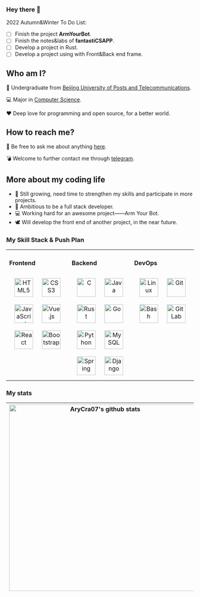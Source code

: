 ### Hey there 👋

2022 Autumn&Winter To Do List:

- [ ] Finish the project **ArmYourBot**.
- [ ] Finish the notes&labs of **fantastiCSAPP**.
- [ ] Develop a project in Rust.
- [ ] Develop a project using with Front&Back end frame.

## Who am I?


🏫 Undergraduate from <a href="https://www.bupt.edu.cn/">Beijing University of Posts and Telecommunications</a>.

💻 Major in <a href="https://scs.bupt.edu.cn/">Computer Science</a>.

❤️ Deep love for programming and open source, for a better world.

## How to reach me?

 💬 Be free to ask me about anything <a href="https://github.com/AryCra07/AryCra07/discussions">here</a>.
 
:bomb: Welcome to further contact me through [telegram](https://t.me/AryCra_07).



## More about my coding life

- 🌱 Still growing, need time to strengthen my skills and participate in more projects.
- :rocket: Ambitious to be a full stack developer.
- :computer: Working hard for an awesome project——Arm Your Bot.
- :dove: Will develop the front end of another project, in the near future.

### My Skill Stack & Push Plan
<table><tr><td valign="top" width="33%">


#### Frontend  
<div align="center">  
<img style="margin: 10px" src="https://profilinator.rishav.dev/skills-assets/html5-original-wordmark.svg" alt="HTML5" height="50" />  
<img style="margin: 10px" src="https://profilinator.rishav.dev/skills-assets/css3-original-wordmark.svg" alt="CSS3" height="50" />  
<img style="margin: 10px" src="https://profilinator.rishav.dev/skills-assets/javascript-original.svg" alt="JavaScript" height="50" />  
<img style="margin: 10px" src="https://profilinator.rishav.dev/skills-assets/vuejs-original-wordmark.svg" alt="Vue.js" height="50" />  
<img style="margin: 10px" src="https://profilinator.rishav.dev/skills-assets/react-original-wordmark.svg" alt="React" height="50" />  
<img style="margin: 10px" src="https://profilinator.rishav.dev/skills-assets/bootstrap-plain.svg" alt="Bootstrap" height="50" />  
</div>

</td><td valign="top" width="33%">



#### Backend  
<div align="center">  
<img style="margin: 10px" src="https://profilinator.rishav.dev/skills-assets/c-original.svg" alt="C" height="50" />  
<!-- <img style="margin: 10px" src="https://profilinator.rishav.dev/skills-assets/cplusplus-original.svg" alt="C++" height="50" />  -->
<img style="margin: 10px" src="https://profilinator.rishav.dev/skills-assets/java-original-wordmark.svg" alt="Java" height="50" />  
<a href="https://www.rust-lang.org/" target="_blank"><img style="margin: 10px" src="https://profilinator.rishav.dev/skills-assets/rust-plain.svg" alt="Rust" height="50" /></a>  
<img style="margin: 10px" src="https://profilinator.rishav.dev/skills-assets/go-original.svg" alt="Go" height="50" />  
<img style="margin: 10px" src="https://profilinator.rishav.dev/skills-assets/python-original.svg" alt="Python" height="50" />  
<img style="margin: 10px" src="https://profilinator.rishav.dev/skills-assets/mysql-original-wordmark.svg" alt="MySQL" height="50" />  
<img style="margin: 10px" src="https://profilinator.rishav.dev/skills-assets/springio-icon.svg" alt="Spring" height="50" />  
<img style="margin: 10px" src="https://profilinator.rishav.dev/skills-assets/django-original.svg" alt="Django" height="50" />  
</div>

</td><td valign="top" width="33%">



#### DevOps  
<div align="center">  
<img style="margin: 10px" src="https://profilinator.rishav.dev/skills-assets/linux-original.svg" alt="Linux" height="50" />  
<img style="margin: 10px" src="https://profilinator.rishav.dev/skills-assets/git-scm-icon.svg" alt="Git" height="50" />  
<img style="margin: 10px" src="https://profilinator.rishav.dev/skills-assets/gnu_bash-icon.svg" alt="Bash" height="50" />
<img style="margin: 10px" src="https://profilinator.rishav.dev/skills-assets/gitlab.svg" alt="GitLab" height="50" />
</div>

</td></tr></table>  

### My stats

|<img width=500px align="center" src="https://github-readme-stats.vercel.app/api?username=AryCra07&show_icons=true&include_all_commits=true&theme=great-gatsby&count_private=true&bg_color=white&hide_border=true" alt="AryCra07's github stats" /> |<img width=500px align="center" src="https://github-readme-stats.vercel.app/api/top-langs/?username=AryCra07&layout=compact&theme=great-gatsby&hide_border=true&bg_color=white" />|
| ------------- | ------------- |

<!--
<p align="center">
<img src="https://komarev.com/ghpvc/?username=AryCra07&&style=flat-square">
<img src="https://badges.pufler.dev/repos/AryCra07?style=flat-square&color=blue&logo=github">
<img src="https://badges.pufler.dev/commits/monthly/AryCra07?style=flat-square&color=blue&logo=github">
</p>
-->

<!--
<h3> Some of My Projects </h3>
<table>
<th>
<a href="https://github.com/AryCra07/AryCra07.github.io">
    <img width="240" src="https://denvercoder1-github-readme-stats.vercel.app/api/pin/?username=AryCra07&repo=ArmYourBot&theme=tokyonight&bg_color=fff&hide_border=true" alt="Arm Your Bot"></a>
</th>
 <th>
<a href="https://github.com/AryCra07/AryCra07.github.io">
    <img width="240" src="https://denvercoder1-github-readme-stats.vercel.app/api/pin/?username=AryCra07&repo=AryCra07.github.io&theme=tokyonight&bg_color=fff&hide_border=true" alt="AryCra07's blog"></a>
</th>
 <th>
<a href="https://github.com/AryCra07/ATMSystemByJava">
    <img width="240" src="https://denvercoder1-github-readme-stats.vercel.app/api/pin/?username=AryCra07&repo=ATMSystemByJava&theme=tokyonight&bg_color=fff&hide_border=true" alt="ATMSystemByJava"></a>
</th>
 </table>
 
<p align="left">
  <a href="https://github.com/AryCra07?tab=repositories"><img alt="All Repositories" title="All Repositories" src="https://img.shields.io/badge/-More%20Repos-2962FF?style=for-the-badge&logo=koding&logoColor=white"/></a>
</p>


 <h3> Contributed to </h3>

<table>
 <thead>
  <th>
<a href="https://github.com/FA555/ProgrammingHomework">
    <img width="240" src="https://denvercoder1-github-readme-stats.vercel.app/api/pin/?username=FA555&repo=ProgrammingHomework&theme=tokyonight&bg_color=fff&hide_border=true" alt="ProgrammingHomework"></a>
  </th>
  <th>
   <a href="https://github.com/brupst/awesome-bupt-scs">
    <img width="240" src="https://denvercoder1-github-readme-stats.vercel.app/api/pin/?username=brupst&repo=awesome-bupt-scs&theme=tokyonight&bg_color=fff&hide_border=true" alt="ProgrammingHomework">
   </a>
  </th>
 </thead>
</table>
-->




<!-- <p align=center>
<code><img height="20" src="https://raw.githubusercontent.com/github/explore/80688e429a7d4ef2fca1e82350fe8e3517d3494d/topics/c/c.png"></code>
<code><img height="20" src="https://raw.githubusercontent.com/github/explore/80688e429a7d4ef2fca1e82350fe8e3517d3494d/topics/cpp/cpp.png"></code>
<code><img height="20" src="https://raw.githubusercontent.com/github/explore/5c058a388828bb5fde0bcafd4bc867b5bb3f26f3/topics/java/java.png"></code>
<code><img height="20" src="https://raw.githubusercontent.com/github/explore/5c058a388828bb5fde0bcafd4bc867b5bb3f26f3/topics/vue/vue.png"></code>
<code><img height="20" src="https://github.com/AryCra07/AryCra07/blob/main/img/CLion.jpg"></code>  
<code><img height="20" src="https://github.com/AryCra07/AryCra07/blob/main/img/IntelliJ.jpg"></code>
<code><img height="20" src="https://github.com/AryCra07/AryCra07/blob/main/img/VSC.png"></code>
</p> -->

<!-- <img src="https://badges.pufler.dev/visits/AryCra07/AryCra07?style=flat-square&color=blue&logo=github"> -->
<!-- <img src="https://badges.pufler.dev/years/AryCra07?style=flat-square&color=blue&logo=github"> -->
<!-- [![Top Langs](https://github-readme-stats.vercel.app/api/top-langs/?username=AryCra07&layout=compact)](https://github.com/anuraghazra/github-readme-stats) -->
<!-- <img src="https://img.shields.io/badge/python-2.9-orange"> -->
<!-- ![AryCra_07's Github Stats](https://github-readme-stats.vercel.app/api?username=AryCra07&theme=swift&show_icons=true) -->
<!-- &bg_color=161320&text_color=D9E0EE&icon_color=DDB6F2&title_color=96CDFB -->
